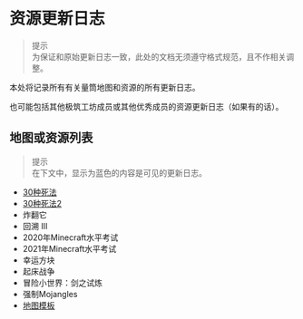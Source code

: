 # 资源更新日志

> 提示  
  为保证和原始更新日志一致，此处的文档无须遵守格式规范，且不作相关调整。

本处将记录所有有关量筒地图和资源的所有更新日志。

也可能包括其他极筑工坊成员或其他优秀成员的资源更新日志（如果有的话）。

## 地图或资源列表

> 提示  
  在下文中，显示为蓝色的内容是可见的更新日志。

- [30种死法](./wstd/main.md)
- [30种死法2](./wstd2/main.md)
- 炸翻它
- 回溯 III
- 2020年Minecraft水平考试
- 2021年Minecraft水平考试
- 幸运方块
- 起床战争
- 冒险小世界：剑之试炼
- 强制Mojangles
- [地图模板](./map_template/main.md)

